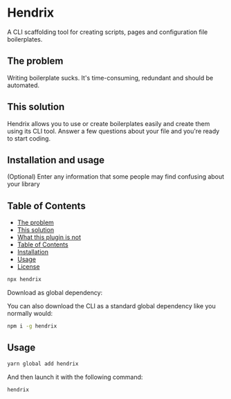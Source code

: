 # Hendrix

A CLI scaffolding tool for creating scripts, pages and configuration file boilerplates.

## The problem

Writing boilerplate sucks. It's time-consuming, redundant and should be automated.

## This solution

Hendrix allows you to use or create boilerplates easily and create them using its CLI tool. Answer a few questions about your file and you're ready to start coding. 

## Installation and usage


(Optional) Enter any information that some people may find confusing about your
library

## Table of Contents

- [The problem](#the-problem)
- [This solution](#this-solution)
- [What this plugin is not](#what-this-plugin-is-not)
- [Table of Contents](#table-of-contents)
- [Installation](#installation)
- [Usage](#usage)
- [License](#license)


```sh
npx hendrix
```

Download as global dependency:

You can also download the CLI as a standard global dependency like you normally would:

```sh
npm i -g hendrix
```

## Usage

```sh
yarn global add hendrix
```

And then launch it with the following command:
```sh
hendrix
```
